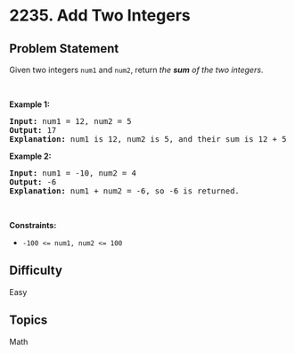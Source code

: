 # 2235. Add Two Integers

## Problem Statement
Given two integers <code>num1</code> and <code>num2</code>, return <em>the <strong>sum</strong> of the two integers</em>.
<p>&nbsp;</p>
<p><strong class="example">Example 1:</strong></p>

<pre>
<strong>Input:</strong> num1 = 12, num2 = 5
<strong>Output:</strong> 17
<strong>Explanation:</strong> num1 is 12, num2 is 5, and their sum is 12 + 5 = 17, so 17 is returned.
</pre>

<p><strong class="example">Example 2:</strong></p>

<pre>
<strong>Input:</strong> num1 = -10, num2 = 4
<strong>Output:</strong> -6
<strong>Explanation:</strong> num1 + num2 = -6, so -6 is returned.
</pre>

<p>&nbsp;</p>
<p><strong>Constraints:</strong></p>

<ul>
	<li><code>-100 &lt;= num1, num2 &lt;= 100</code></li>
</ul>


## Difficulty
Easy

## Topics
Math
